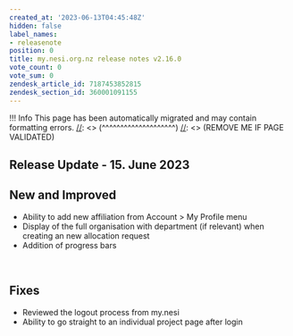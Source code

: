 ```yaml
---
created_at: '2023-06-13T04:45:48Z'
hidden: false
label_names:
- releasenote
position: 0
title: my.nesi.org.nz release notes v2.16.0
vote_count: 0
vote_sum: 0
zendesk_article_id: 7187453852815
zendesk_section_id: 360001091155
---
```



[//]: <> (REMOVE ME IF PAGE VALIDATED)
[//]: <> (vvvvvvvvvvvvvvvvvvvv)
 !!! Info
     This page has been automatically migrated and may contain formatting errors.
[//]: <> (^^^^^^^^^^^^^^^^^^^^)
[//]: <> (REMOVE ME IF PAGE VALIDATED)
## Release Update - 15. June 2023

## New and Improved

-   Ability to add new affiliation from Account &gt; My Profile menu
-   Display of the full organisation with department (if relevant) when
    creating an new allocation request
-   Addition of progress bars

 

## Fixes

-   Reviewed the logout process from my.nesi
-   Ability to go straight to an individual project page after login
